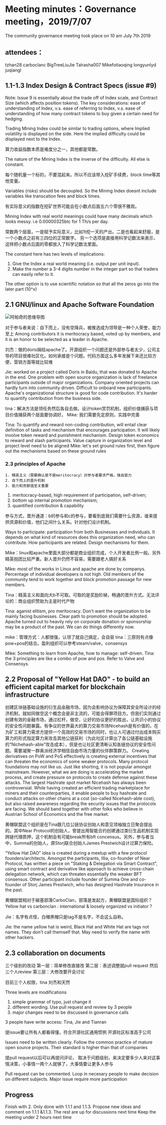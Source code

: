 
# Meeting minutes：Governance meeting，2019/7/07
The community governance meeting took place on 10 am July 7th 2019

## attendees：
tzhan28 
carboclanc
BigTreeLiuJie
Talrasha007
Mikefotiaoqing
longyunlyd
juqiangl

## 1.1-1.3 Index Design & Contract Specs (issue #9)

Note: Issue 9 is essentially about the trade off of Index scale, and Contract Size (which affects position tokens).
The key considerations: ease of understanding of Index, v.s. ease of referring to Index, v.s. ease of understanding of how many contract tokens to buy given a certain need for hedging. 

Trading Mining Index could be similar to trading options, where Implied volatility is displayed on the side. Here the implied difficulty could be displayed next to the Index.

算力收益指数本质是难度分之一，其他都是常数。

The nature of the Mining Index is the inverse of the difficulty. All else is constant.

每个随机量一个标的，不要混起来。所以不应该带入挖矿手续费，block time等其他变量。

Variables (risks) should be decoupled. So the Mining Index doesnt include variables like transcation fees and block times.

有实际意义的指数在挖矿世界可能会在小数点后面五六个零很不雅观。

Mining Index with real world meanings could have many decimals which looks messy. i.e 0.00000325btc for 1 Th/s per day.

常数两个层面，一是赋予实际意义，比如1t挖一天的产出。二是也看起来舒服，是一个小数点之前有三四位的正常数字。
另一个选项是直接用科学记数法来表示，这样把小数点后面的零都放入了科学记数法里面。

The constant here has two levels of implications: 
1. Give the Index a real world meaning (i.e. output per unit input).
2. Make the number a 3-4 digits number in the integer part so that traders can easily refer to it.

The other option is to use scientific notation so that all the zeros go into the later part (10^x)


## 2.1 GNU/linux and Apache Software Foundation

![阿帕奇的思维导图](https://github.com/carboclan/pm/blob/master/notes/images/apache-arch.png)

对于参与者来说：自下而上，没有空降兵，被推选成为领导是一种个人荣誉，能力至上
Among contributors it is meritocracy based, voted up by members, and it is an honor to be selected as a leader in Apache.

刘杰：做的doris捐给apache了。开源组织一个问题还是外部参与者太少，公司主导的项目很难社区化。如何承接是个问题。代码方面这么多年发展下来还比较方便，营销方面等就比较难

Jie: worked on a project called Doris in Baidu, that was donated to Apache in the end. One problem with open source organization is lack of freelance participants outside of major organizations. Company oriented projects can hardly turn into community driven. Difficult to onboard new participants. Apache's organizational structure is good for code contribution. It's harder to quantify contribution from the business side.

tina：解决方法是领任务然后各自去做。设计token赏罚机制，组织价值捕获与项目价值捕获两个层面要协调好。
Mike: 我们需要先定原则，实践中完善

Tina: To quantify and reward non-coding contribution, will entail clear definition of tasks and mechanism that encourages partcipation. It will likely involve token reward and punishment mechanism. Design token economics to reward and slash participants. Value capture in organization level and project level need to be aligned
Mike: let's set ground rules first, then figure out the mechanisms based on these ground rules

### 2.3 principles of Apache
	1. 精英主义（需要确认是不是meritocracy）对参与者要求严格，强自驱力
	2. 自下而上的晋升机制
	3. 能力和贡献值至关重要
  
  1. meritocracy-based, high requirement of participation, self-driven;
  2. bottom up internal promotion mechanism;
  3. quantified contribution & capability

参与方式，晋升通道：b的参与和c的参与，要看到底我们需要什么资源，谁来提供资源和价值，他们之间什么关系。针对他们设计机制。

Ways to participate: participation from both Businesses and individuals. It depends on what kind of resources does this organization need, who can contribute. How participants are related. Design mechanisms for them.

Mike：linux和apache里面大部分都是商业组织完成，个人开发者比例一般。另外精英抱团比较严重。新人晋升仍然不容易，需要跟老人搞好关系

Mike: most of the works in Linux and apache are done by companys. Percentage of individual developers is not high. Old members of the community tend to work together and block promotion passage for new members.

Tina：精英主义和面向大b不可取。可取的是奖励阶梯，畅通的晋升方式。无法评论的：商业组织赞助为主是时代产物

Tina: aganist elitism, pro meritocracy. Don't want the organization to be mainly facing businesses. Clear path to promotion should be adopted. Apache turned out to heavily rely on corporate donation or sponsorship may be a product of the past. We can do things differently now.

mike：管理方式：人都很强，认领了就自己搞定，会自驱
tina：三原则有点像pow+pos的结合。盈利组织可以参考steam/valve，consensys

Mike: Something to learn from Apache, how to manage: self-driven.
Tina: the 3 principles are like a combo of pow and pos. Refer to Valve and Consensys.

## 2.2 Proposal of "Yellow Hat DAO" - to build an efficient capital market for blockchain infrastructure

创建区块链基础设施的衍生品金融市场，因为会影响协议为保障其安全所设计的经济机制，就如同做空这个概念会是非主流的，可能会得罪项目方。但我们实则通过创建有效的金融市场，通过杠杆，做空，让好的协议更好的胜出，让共识小的协议的安全性问题暴露。有争议的世界最大的算力交易市场Nicehash是有价值的，在为矿工和算力需求方提供一个高效的交易市场的同时，也让人可通过付出成本购买算力的形式指定算力来攻击其他公链获利（为此社区计算出了各公链基础设施的“Nichehash-able”攻击成本），但是也让社区更清晰认知各链协议的安全性问题。需要凝聚一群奥派经济学相信自由市场力量的伙伴群策群力。
Creating derivatives on PoW and PoS effectively is creating external incentives that can threaten the economics of some weaker protocols. Many protocol foundations may not like us. Just like shorting, it is not popular amongst mainstream. However, what we are doing is accelerating the market process, and create pressure on protocols to create defense against these attacks. The largest Hashrate spot market Nicehash has always been controversial. While having created an efficient trading marketplace for miners and their counterparties, it enable people to buy hashrate and conduct attacks on other chains at a cost (so-called Nicehash-able cost), but also raised awareness regarding the security issues that the protocols are facing. We should band together with other folks who believe in Austrian School of Economics and the free market.

黄帽联盟这个组织是在Tina跟几位公链协议创始人和意见领袖独立日聚会提出的。其中Near Protocol的创始人，曾提出用智能合约创建通过类衍生品机制实现跨链代理质押，这个机制会有可能break所有bft concensus。另外，参与者当中，Summa的创始人，原Storj联合创始人James Prestwich设计过算力保险。

“Yellow Hat DAO” idea is created during a meetup with a few protocol founders/architects. Amongst the participants, Illia, co-founder of Near Protocol, has written a piece on "Staking & Delegation via Smart Contract", using smart contract and derivative like approach to achieve cross-chain delegation network, which can threaten essentially the weaker BFT consensus. Other participant include founder of Summa One and co-founder of Storj James Prestwich, who has designed Hashrate Insurance in the past. 

黄帽联盟相对于碳基部落CarboClan，部落是发起方，黄帽联盟是国际组织？
Yellow hat vs carbonclan : international & loosely organized vs initiator？

Jie：名字有点怪，白帽黑帽只是tag不是名字，不会这么自称。

Jie: the name yellow hat is weird, Black Hat and White Hat are tags not names. They don't call themself that. May need to verify the name with other hackers.

## 2.3 collaboration on documents

三个级别的改动
第一层：简单修改直接改
第二层：表述调整就pull request 然后三个人review
第三层：大修改要开会讨论

目前三个人权限，tina 刘杰和天然

Three levels are modifications
1. simple grammar of typo, just change it
2. different wording. Use pull request and review by 3 people
3. major changes need to be discussed in governance calls

3 people have write access: Tina, Jie and Tianran

提issue要让所有人都看得懂，符合开源社区通用惯例
开源社区标准高于公司

Issues need to be written clearly. Follow the common practice of mature open source projects. Their standard is higher than that of companies

提pull request以后可以再提问评论，
取决于问题级别，来决定要多少人来对这事情决策，小事情一两个人就够了，大事情要让更多人参与

Pull request can be commented. Loop in necesary people to make decision on different subjects. Major issue require more participation

## Progress

Finish with 2. Only done with 1.1.1 and 1.1.3. Propose new ideas and comment on 1.1.1 &1.1.3. The rest are up for discussions next time
Keep the meeting under 2 hours next time

